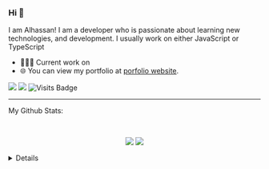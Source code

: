 
### Hi 👋 
I am Alhassan! I am a developer who is passionate about learning new technologies, and development. I usually work on either JavaScript or TypeScript

- 👨🏽‍💻 Current work on 
- 🌐 You can view my portfolio at [porfolio website](https://alhassan.best).

[<img src ="https://img.shields.io/badge/portfolio-web-%23.svg?&style=for-the-badge&logo=&logoColor=white%22">](https://alhassan.best/) [<img src ="https://img.shields.io/badge/portfolio-web-%23.svg?&style=for-the-badge&logo=&logoColor=white%22">](https://alhassan.best) ![Visits Badge](https://badges.pufler.dev/visits/pr2tik1/pr2tik1?style=for-the-badge)

---
My Github Stats: 

<br>

<p align = "center">
  <img src = "https://github-readme-stats.vercel.app/api?username=alhassanv&show_icons=true&theme=radical&line_height=27">
  <img src = "https://github-readme-stats.vercel.app/api/top-langs/?username=alhassanv&hide=css,html&theme=tokyonight">
</p>


<details>
